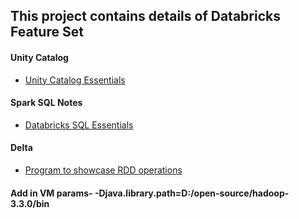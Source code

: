## This project contains details of Databricks Feature Set

#### Unity Catalog
- [Unity Catalog Essentials][uc.md]

#### Spark SQL Notes
- [Databricks SQL Essentials][sql.md]
  
#### Delta
- [Program to showcase RDD operations][SparkDeltaTest.md]

[uc.md]: https://github.com/inbravo/databricks-feature-set/blob/main/notes/uc.md
[sql.md]: https://github.com/inbravo/databricks-feature-set/blob/main/notes/sql.md
[SparkDeltaTest.md]: https://github.com/inbravo/databricks-feature-set/blob/master/src/main/scala/com/inbravo/delta/SparkDeltaTest.scala

#### Add in VM params- -Djava.library.path=D:/open-source/hadoop-3.3.0/bin
